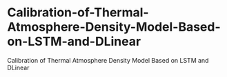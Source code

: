 # Calibration-of-Thermal-Atmosphere-Density-Model-Based-on-LSTM-and-DLinear
Calibration of Thermal Atmosphere Density Model Based on LSTM and DLinear
